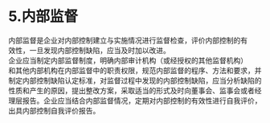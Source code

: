 # 5.内部监督

内部监督是企业对内部控制建立与实施情况进行监督检查，评价内部控制的有<br />
    效性，一旦发现内部控制缺陷，应当及时加以改进。<br />
    企业应当制定内部监督制度，明确内部审计机构（或经授权的其他监督机构）<br />
    和其他内部机构在内部监督中的职责权限，规范内部监督的程序、方法和要求，并<br />
    制定内部控制缺陷认定标准，对监督过程中发现的内部控制缺陷，应当分析缺陷的<br />
    性质和产生的原因，提出整改方案，采取适当的形式及时向董事会、监事会或者经<br />
    理层报告。企业应当结合内部监督情况，定期对内部控制的有效性进行自我评价，<br />
  出具内部控制自我评价报告。